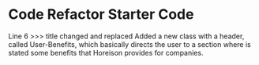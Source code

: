 # Code Refactor Starter Code
Line 6 >>> title changed and replaced
Added a new class with a header, called User-Benefits, which basically directs the user to a section where is stated some benefits that Horeison provides for companies.